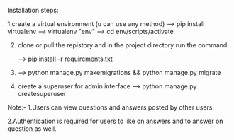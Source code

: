 Installation steps:

1.create a virtual environment (u can use any method)
  --> pip install virtualenv
  --> virtualenv "env"
  --> cd env/scripts/activate
	
2. clone or pull the repistory and in the project directory
   run the command
   
   --> pip install -r requirements.txt
4. --> python manage.py makemigrations && python manage.py migrate
5. create a superuser for admin interface
  --> python manage.py createsuperuser

Note:- 
1.Users can view questions and answers posted by other users.

2.Authentication is required for users to like on answers and to answer on question as well.

